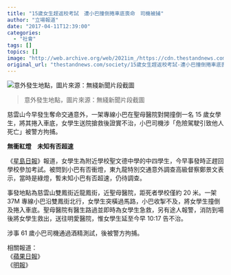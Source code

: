 ```yaml
---
title: "15歲女生趕返校考試　遭小巴撞倒捲車底喪命　司機被捕"
author: "立場報道"
date: "2017-04-11T12:39:00"
categories:
  - "社會"
tags: []
topics: []
image: "http://web.archive.org/web/2021im_/https://cdn.thestandnews.com/media/photos/cache/minibus_r7xs3_1200x0.png"
original_url: "thestandnews.com/society/15歲女生趕返校考試-遭小巴撞倒捲車底喪命"
---
```

![意外發生地點，圖片來源：無綫新聞片段截圖](http://web.archive.org/web/2021im_/https://cdn.thestandnews.com/media/photos/cache/minibus_r7xs3_1200x0.png)

> 意外發生地點，圖片來源：無綫新聞片段截圖

慈雲山今早發生奪命交通意外，一架專線小巴在聖母醫院對開撞倒一名 15 歲女學生，將其捲入車底，女學生送院搶救後證實不治，小巴司機涉「危險駕駛引致他人死亡」被警方拘捕。

**無衝紅燈　未知有否超速**

《[星島日報](http://web.archive.org/web/20210628163252/http://std.stheadline.com/instant/articles/detail/379975-%E9%A6%99%E6%B8%AF-%E8%81%96%E6%96%87%E5%BE%B7%E4%B8%AD%E5%9B%9B%E5%A5%B3%E7%94%9F%E9%81%AD%E5%B0%8F%E5%B7%B4%E6%92%9E%E5%80%92%E6%8D%B2%E5%85%A5%E8%BB%8A%E5%BA%95+%E9%80%81%E9%99%A2%E5%BE%8C%E4%B8%8D%E6%B2%BB)》報道，女學生為附近學校聖文德中學的中四學生，今早事發時正趕回學校參加考試。被問到小巴有否衝燈，東九龍特別交通意外調查高級督察鄭景文表示，當時是綠燈，暫未知小巴有否超速，仍待調查。

事發地點為慈雲山雙鳳街近龍鳳街，近聖母醫院，距死者學校僅約 20 米。一架 37M 專線小巴沿雙鳳街北行，女學生突橫過馬路，小巴收掣不及，將女學生撞倒及捲入車底。聖母醫院有醫生路過並即時為女學生急救，另有途人報警，消防到場後將女學生救出，送往明愛醫院，惟女學生延至今早 10:17 告不治。

涉事 61 歲小巴司機通過酒精測試，後被警方拘捕。

相關報道：  
《[蘋果日報](http://web.archive.org/web/20210628163252/http://hk.apple.nextmedia.com/realtime/breaking/20170411/56548957)》  
《[明報](http://web.archive.org/web/20210628163252/http://std.stheadline.com/instant/articles/detail/379975-%E9%A6%99%E6%B8%AF-%E8%81%96%E6%96%87%E5%BE%B7%E4%B8%AD%E5%9B%9B%E5%A5%B3%E7%94%9F%E9%81%AD%E5%B0%8F%E5%B7%B4%E6%92%9E%E5%80%92%E6%8D%B2%E5%85%A5%E8%BB%8A%E5%BA%95+%E9%80%81%E9%99%A2%E5%BE%8C%E4%B8%8D%E6%B2%BB)》